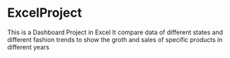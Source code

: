 # ExcelProject
This is a Dashboard Project in Excel 
It compare data of different states and different fashion trends to show the groth and sales of specific products in different years
